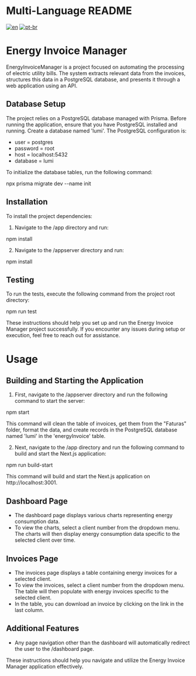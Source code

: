 # Multi-Language README

[![en](https://img.shields.io/badge/lang-en-red.svg)](https://github.com/gabrielcardn/energy-invoice-manager/blob/main/README..md)
[![pt-br](https://img.shields.io/badge/lang-pt--br-green.svg)](https://github.com/gabrielcardn/energy-invoice-manager/blob/main/README.pt-BR.md)

# Energy Invoice Manager

EnergyInvoiceManager is a project focused on automating the processing of electric utility bills. The system extracts relevant data from the invoices, structures this data in a PostgreSQL database, and presents it through a web application using an API.

## Database Setup

The project relies on a PostgreSQL database managed with Prisma. Before running the application, ensure that you have PostgreSQL installed and running. Create a database named 'lumi'. The PostgreSQL configuration is:

- user = postgres
- password = root
- host = localhost:5432
- database = lumi

To initialize the database tables, run the following command:

npx prisma migrate dev --name init

## Installation

To install the project dependencies:

1. Navigate to the /app directory and run:

npm install

2. Navigate to the /appserver directory and run:

npm install

## Testing

To run the tests, execute the following command from the project root directory:

npm run test

These instructions should help you set up and run the Energy Invoice Manager project successfully. If you encounter any issues during setup or execution, feel free to reach out for assistance.

# Usage

## Building and Starting the Application

1. First, navigate to the /appserver directory and run the following command to start the server:

npm start

This command will clean the table of invoices, get them from the "Faturas" folder, format the data, and create records in the PostgreSQL database named 'lumi' in the 'energyInvoice' table.

2. Next, navigate to the /app directory and run the following command to build and start the Next.js application:

npm run build-start

This command will build and start the Next.js application on http://localhost:3001.

## Dashboard Page

- The dashboard page displays various charts representing energy consumption data.
- To view the charts, select a client number from the dropdown menu. The charts will then display energy consumption data specific to the selected client over time.

## Invoices Page

- The invoices page displays a table containing energy invoices for a selected client.
- To view the invoices, select a client number from the dropdown menu. The table will then populate with energy invoices specific to the selected client.
- In the table, you can download an invoice by clicking on the link in the last column.

## Additional Features

- Any page navigation other than the dashboard will automatically redirect the user to the /dashboard page.

These instructions should help you navigate and utilize the Energy Invoice Manager application effectively.
